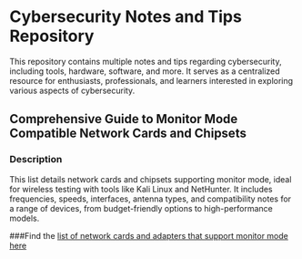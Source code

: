 # Cybersecurity Notes and Tips Repository

This repository contains multiple notes and tips regarding cybersecurity, including tools, hardware, software, and more. It serves as a centralized resource for enthusiasts, professionals, and learners interested in exploring various aspects of cybersecurity.

## Comprehensive Guide to Monitor Mode Compatible Network Cards and Chipsets

### Description
This list details network cards and chipsets supporting monitor mode, ideal for wireless testing with tools like Kali Linux and NetHunter. It includes frequencies, speeds, interfaces, antenna types, and compatibility notes for a range of devices, from budget-friendly options to high-performance models.

###Find the [list of network cards and adapters that support monitor mode here](https://github.com/azvthot/cybersec/blob/main/Network%20Adapters%20%26%20Chipsets%20with%20Monitor%20Mode.txt)
